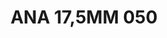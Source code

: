 ---
title: ANA 17,5MM 050
date: 
draft: false

# descripcion
description : Anillo de plata 925 y ávalon

materials: Plata 925

color: 

dimensions: 17.5mm diámetro

code: 05-29-1316

type: "Anillos"

categories: []

price: $8.330,00

price_eftvo: $7.080,00

# Images
# first image will be shown in the product page
images:
  # - image: "images/path_to_image"
  # La ubicacion de las imagenes es imagenes/Anillos/Anillos.Nácar/05-29-1316-ana-17,5mm-050
  - image: "./images/anillos/nácar/05-29-1316-ana-17,5mm-050.jpg"
---